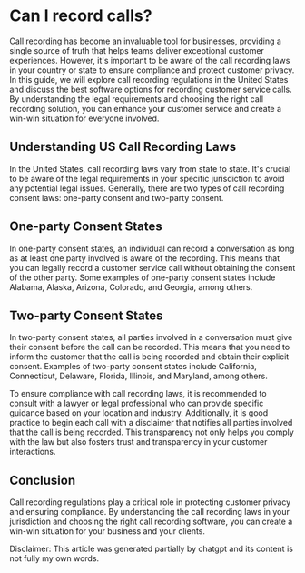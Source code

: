 # Can I record calls?

Call recording has become an invaluable tool for businesses, providing a single source of truth that helps teams deliver exceptional customer experiences. However, it's important to be aware of the call recording laws in your country or state to ensure compliance and protect customer privacy. In this guide, we will explore call recording regulations in the United States and discuss the best software options for recording customer service calls. By understanding the legal requirements and choosing the right call recording solution, you can enhance your customer service and create a win-win situation for everyone involved.

## Understanding US Call Recording Laws

In the United States, call recording laws vary from state to state. It's crucial to be aware of the legal requirements in your specific jurisdiction to avoid any potential legal issues. Generally, there are two types of call recording consent laws: one-party consent and two-party consent.

## One-party Consent States

In one-party consent states, an individual can record a conversation as long as at least one party involved is aware of the recording. This means that you can legally record a customer service call without obtaining the consent of the other party. Some examples of one-party consent states include Alabama, Alaska, Arizona, Colorado, and Georgia, among others.

## Two-party Consent States

In two-party consent states, all parties involved in a conversation must give their consent before the call can be recorded. This means that you need to inform the customer that the call is being recorded and obtain their explicit consent. Examples of two-party consent states include California, Connecticut, Delaware, Florida, Illinois, and Maryland, among others.

To ensure compliance with call recording laws, it is recommended to consult with a lawyer or legal professional who can provide specific guidance based on your location and industry. Additionally, it is good practice to begin each call with a disclaimer that notifies all parties involved that the call is being recorded. This transparency not only helps you comply with the law but also fosters trust and transparency in your customer interactions.

## Conclusion

Call recording regulations play a critical role in protecting customer privacy and ensuring compliance. By understanding the call recording laws in your jurisdiction and choosing the right call recording software, you can create a win-win situation for your business and your clients.

Disclaimer: This article was generated partially by chatgpt and its content is not fully my own words.